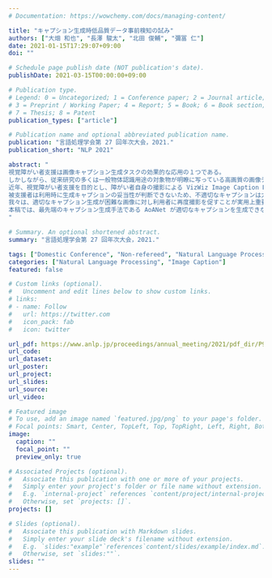 ```yaml
---
# Documentation: https://wowchemy.com/docs/managing-content/

title: "キャプション生成時低品質データ事前検知の試み"
authors: ["大畑 和也", "長澤 駿太", "北田 俊輔", "彌冨 仁"]
date: 2021-01-15T17:29:07+09:00
doi: ""

# Schedule page publish date (NOT publication's date).
publishDate: 2021-03-15T00:00:00+09:00

# Publication type.
# Legend: 0 = Uncategorized; 1 = Conference paper; 2 = Journal article;
# 3 = Preprint / Working Paper; 4 = Report; 5 = Book; 6 = Book section;
# 7 = Thesis; 8 = Patent
publication_types: ["article"]

# Publication name and optional abbreviated publication name.
publication: "言語処理学会第 27 回年次大会，2021."
publication_short: "NLP 2021"

abstract: "
視覚障がい者支援は画像キャプション生成タスクの効果的な応用の１つである。
しかしながら、従来研究の多くは一般物体認識用途の対象物が明瞭に写っている高画質の画像データを学習に用いており、実用的な研究は発展途上である。
近年、視覚障がい者支援を目的とし、障がい者自身の撮影による VizWiz Image Caption Dataset が発表されたが、ブレや見切れなどにより適切なキャプション生成が困難な画像が少なくない。
被支援者は利用時に生成キャプションの妥当性が判断できないため、不適切なキャプションは大変不都合となる。
我々は、適切なキャプション生成が困難な画像に対し利用者に再度撮影を促すことが実用上重要と考え、事前検知の可能性について検証した。
本稿では、最先端のキャプション生成手法である AoANet が適切なキャプションを生成できない画像の事前検出を試みた。最先端手法を含む様々な深層学習モデルによる検証を行ったが、現時点ではこうした画像の事前検出は画像のみでは容易でないことが分かった。
"

# Summary. An optional shortened abstract.
summary: "言語処理学会第 27 回年次大会，2021."

tags: ["Domestic Conference", "Non-refereed", "Natural Language Processing", "ANLP"]
categories: ["Natural Language Processing", "Image Caption"]
featured: false

# Custom links (optional).
#   Uncomment and edit lines below to show custom links.
# links:
# - name: Follow
#   url: https://twitter.com
#   icon_pack: fab
#   icon: twitter

url_pdf: https://www.anlp.jp/proceedings/annual_meeting/2021/pdf_dir/P9-14.pdf
url_code:
url_dataset:
url_poster:
url_project:
url_slides:
url_source:
url_video:

# Featured image
# To use, add an image named `featured.jpg/png` to your page's folder. 
# Focal points: Smart, Center, TopLeft, Top, TopRight, Left, Right, BottomLeft, Bottom, BottomRight.
image:
  caption: ""
  focal_point: ""
  preview_only: true

# Associated Projects (optional).
#   Associate this publication with one or more of your projects.
#   Simply enter your project's folder or file name without extension.
#   E.g. `internal-project` references `content/project/internal-project/index.md`.
#   Otherwise, set `projects: []`.
projects: []

# Slides (optional).
#   Associate this publication with Markdown slides.
#   Simply enter your slide deck's filename without extension.
#   E.g. `slides:"example"`references`content/slides/example/index.md`.
#   Otherwise, set `slides:""`.
slides: ""
---
```

